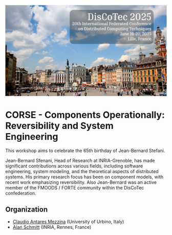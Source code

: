 [![](banner2025.png)](.)

# CORSE - Components Operationally: Reversibility and System Engineering

This workshop aims to celebrate the 65th birthday of Jean-Bernard Stefani.

Jean-Bernard Sfenani, Head of Research at INRIA-Grenoble, has made significant contributions across various fields, including software engineering, system modeling, and the theoretical aspects of distributed systems. His primary research focus has been on component models, with recent work emphasizing reversibility. Also Jean-Bernard was an active member of the FMOODS / FORTE community within the DisCoTec confederation.

## Organization

- [Claudio Antares Mezzina]()  (University of Urbino, Italy)
- [Alan Schmitt]() (INRIA, Rennes, France) 
